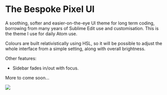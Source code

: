 # The Bespoke Pixel UI

A soothing, softer and easier-on-the-eye UI theme for long term coding, borrowing from many years of Sublime Edit use and customisation. This is the theme I use for daily Atom use.

Colours are built relativistically using HSL, so it will be possible to adjust the whole interface from a simple setting, along with overall brightness.

Other features:

- Sidebar fades in/out with focus.

More to come soon...

![](http://markgriffiths.github.io/screenshots/the-bespoke-pixel-ui.png)
